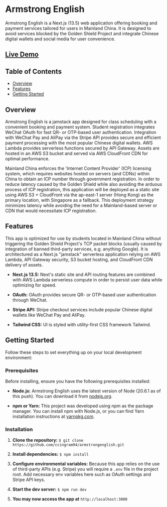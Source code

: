 # Armstrong English

Armstrong English is a Next.js (13.5) web application offering booking and payment services tailored for users in Mainland China. It is designed to avoid services blocked by the Golden Shield Project and integrate Chinese digital wallets and social media for user convenience. 

## [Live Demo](https://armstrongenglish.vercel.app/)

## Table of Contents
- [Overview](#overview)
- [Features](#features)
- [Getting Started](#getting-started)

## Overview

Armstrong English is a jamstack app designed for class scheduling with a convenient booking and payment system.  Student registration integrates WeChat OAuth for fast QR- or OTP-based user authentication.   Integration with WeChat Pay and AliPay via the Stripe API provides secure and efficient payment processing with the most popular Chinese digital wallets.  AWS Lambda provides serverless functions secured by API Gateway.  Assets are hosted in an AWS S3 bucket and served via AWS CloudFront CDN for optimal performance.  

Mainland China enforces the 'Internet Content Provider' (ICP) licensing system, which requires websites hosted on servers (and CDNs) within China to obtain an ICP number through government registration.  In order to reduce latency caused by the Golden Shield while also avoiding the arduous process of ICP registration, this application will be deployed as a static site using AWS S3 + CloudFront via the ap-east-1 server (Hong Kong) as the primary location, with Singapore as a fallback. This deployment strategy minimizes latency while avoiding the need for a Mainland-based server or CDN that would necessitate ICP registration.  


## Features

This app is optimized for use by students located in Mainland China without triggering the Golden Shield Project's TCP packet blocks (usually caused by integration of banned third-party services, e.g. anything Google).  It is architectured as a Next.js "jamstack" serverless application relying on AWS Lambda, API Gateway security, S3 bucket hosting, and CloudFront CDN delivery of assets. 

- **Next.js 13.5:** Next's static site and API routing features are combined with AWS Lambda serverless compute in order to persist user data while optimizing for speed.  

- **OAuth:** OAuth provides secure QR- or OTP-based user authentication through WeChat.

- **Stripe API:** Stripe checkout services include popular Chinese digital wallets like WeChat Pay and AliPay.

- **Tailwind CSS:** UI is styled with utility-first CSS framework Tailwind.

## Getting Started

Follow these steps to set everything up on your local development environment:

### Prerequisites

Before installing, ensure you have the following prerequisites installed:

- **Node.js:** Armstrong English uses the latest version of Node (20.6.1 as of this push).  You can download it from [nodejs.org](https://nodejs.org/).

- **npm or Yarn:** This project was developed using npm as the package manager.  You can install npm with Node.js, or you can find Yarn installation instructions at [yarnpkg.com](https://yarnpkg.com/).


### Installation

1. **Clone the repository:**  `$ git clone https://github.com/ccingram94/armstrongenglish.git`

2. **Install dependencies:** `$ npm install`

3. **Configure environmental variables:**  Because this app relies on the use of third-party APIs (e.g. Stripe) you will require a `.env` file in the project root.  Add necessary env variables here such as OAuth settings and Stripe API keys.

4. **Start the dev server:** `$ npm run dev`

5. **You may now access the app at** `http://localhost:3000`